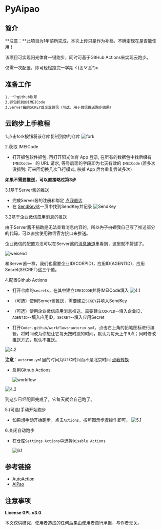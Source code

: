 # PyAipao
## 简介
**注意：**此项目为1年前所完成，本次上传只是作为补档，不确定现在是否能使用！

该项目可实现阳光体育一键跑步，同时可基于GitHub Actions来实现云跑步。

仅需一次配置，即可轻松跑完一学期ヾ(≧▽≦*)o

## 准备工作
    1.一个github账号
    2.抓包抓到的IMEICode
    3.Server酱的SCKEY或企业微信（可选，用于微信推送跑步结果）
##  云跑步上手教程

1.点击fork按钮将该仓库复制到你的仓库 
![fork](IMAGE/Fork.png)

2.获取 IMEICode

- 打开抓包软件抓包, 再打开阳光体育 App 登录, 在所有的数据包中找后缀有 `IMEICode= ` 的 URL 请求, 等号后面的字段即为七天有效的 `IMEICode` (若多次没抓到: 可来回切换几次飞行模式, 杀掉 App 后台重复尝试多次)

**如果不需要推送，可以直接略过第3步**

3.1基于Server酱的推送

- 完成Server酱的注册和绑定 [点我直达](http://sct.ftqq.com)
- 在 [SendKey](https://sct.ftqq.com/sendkey)这一页中找到SendKey并记录
![SendKey](IMAGE/SendKey.png)

3.2基于企业微信应用消息的推送

由于Server酱不捐助是无法查看消息内容的，所以~~为了白嫖~~我自己写了推送部分的代码，可以直接使用微信官方接口来推送。

企业微信的配置方法可以在Server酱的[消息通道](https://sct.ftqq.com/forward)里看到，这里就不赘述了。

![weisend](IMAGE/weisend.png)

和Server酱一样，我们也需要企业ID(CORPID)，应用ID(AGENTID)，应用Secret(SECRET)这三个值。

4.配置Github Actions

- 打开仓库的`secrets`，在其中建立`IMEICODE`并将IMEICode填入
  ![4.1](IMAGE/4.1.png)

- （可选）使用Server酱推送，需要建立`SCKEY`并填入SendKey

- （可选）使用企业微信应用消息推送，需要建立`CORPID`--填入企业ID，`AGENTID`--填入应用ID，`SECRET`--填入应用Secret

- 打开`Code`-`.github/workflows`-`autorun.yml`，点击右上角的铅笔图标进行编辑，将时间改为你想让它每天按时跑的时间，默认为每天上午9点；同时修改推送方式，默认不推送。

 ![4.2](IMAGE/4.2.png)

**注意**：`autorun.yml`里的时间为UTC时间而不是北京时间 [点我转换](http://www.timebie.com/cn/universalbeijing.php)

- 启用Github Actions

  ![workflow](IMAGE/workflow.png)

![4.3](IMAGE/4.3.png)

到这步已经配置完成了，它每天就会自己跑了。

5.(可选)手动开始跑步

- 如果想手动开始跑步，点击`Actions`，按照图示步骤操作即可。
![5.1](IMAGE/5.1.png)

6.关闭自动跑步

- 在仓库`Settings`-`Actions`中选择`Disable Actions`

  ![6.1](IMAGE/6.1.png)

## 参考链接
- [AutoAction](https://github.com/Saujyun/AutoAction)
- [AiPao](https://github.com/LiaoGuoYin/AiPao)

## 注意事项
**License GPL v3.0**

本文仅供研究，使用者造成的任何后果由使用者自行承担，与作者无关。